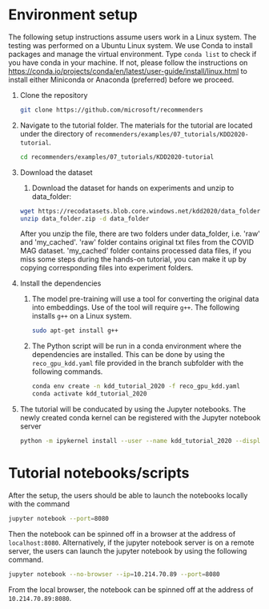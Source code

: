 # Environment setup
The following setup instructions assume users work in a Linux system. The testing was performed on a Ubuntu Linux system.
We use Conda to install packages and manage the virtual environment. Type ``` conda list ``` to check if you have conda in your machine. If not, please follow the instructions on https://conda.io/projects/conda/en/latest/user-guide/install/linux.html to install either Miniconda or Anaconda (preferred) before we proceed. 

1. Clone the repository
    ```bash
    git clone https://github.com/microsoft/recommenders 
    ```

1. Navigate to the tutorial folder. The materials for the tutorial are located under the directory of `recommenders/examples/07_tutorials/KDD2020-tutorial`.
    ```bash
    cd recommenders/examples/07_tutorials/KDD2020-tutorial
    ```
1. Download the dataset
    1. Download the dataset for hands on experiments and unzip to data_folder:
    ```bash
    wget https://recodatasets.blob.core.windows.net/kdd2020/data_folder.zip
    unzip data_folder.zip -d data_folder
    ```
    After you unzip the file, there are two folders under data_folder, i.e. 'raw' and 'my_cached'.   'raw' folder contains original txt files from the COVID MAG dataset. 'my_cached' folder contains processed data files, if you miss some steps during the hands-on tutorial, you can make it up by copying corresponding files into experiment folders.
1. Install the dependencies
    1. The model pre-training will use a tool for converting the original data into embeddings. Use of the tool will require `g++`. The following installs `g++` on a Linux system.
        ```bash
        sudo apt-get install g++
        ```
    1. The Python script will be run in a conda environment where the dependencies are installed. This can be done by using the `reco_gpu_kdd.yaml` file provided in the branch subfolder with the following commands.
        ```bash
        conda env create -n kdd_tutorial_2020 -f reco_gpu_kdd.yaml
        conda activate kdd_tutorial_2020
        ```
1. The tutorial will be conducated by using the Jupyter notebooks. The newly created conda kernel can be registered with the Jupyter notebook server
    ```bash
    python -m ipykernel install --user --name kdd_tutorial_2020 --display-name "Python (kdd tutorial)"
    ```

# Tutorial notebooks/scripts
After the setup, the users should be able to launch the notebooks locally with the command 
```bash
jupyter notebook --port=8080
```
Then the notebook can be spinned off in a browser at the address of `localhost:8080`.
Alternatively, if the jupyter notebook server is on a remote server, the users can launch the jupyter notebook by using the following command.
```bash
jupyter notebook --no-browser --ip=10.214.70.89 --port=8080
```
From the local browser, the notebook can be spinned off at the address of `10.214.70.89:8080`.
